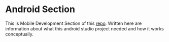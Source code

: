 # Android Section
This is Mobile Development Section of this [repo](https://github.com/alwirihad/recider-apps/tree/main). Written here are information about what this android studio project needed and how it works conceptually.
